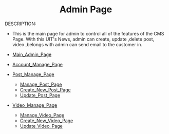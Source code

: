 <h1 align="center">Admin Page</h1>

DESCRIPTION:
- This is the main page for admin to control all of the features of the CMS Page. With this UIT's News, admin can create, update ,delete post, video ,belongs with admin can send email to the customer in.

- [Main_Admin_Page](./MainPage/README.md)
- [Account_Manage_Page](./AcocuntPage/README.md)
- [Post_Manage_Page](./PostPage/README.md)
  - [Manage_Post_Page](./PostPage/ManagePost/README.md)
  - [Create_New_Post_Page](./PostPage/CreateNewPost/README.md)
  - [Update_Post_Page](./PostPage/UpdatePost/README.md)
- [Video_Manage_Page](./VideoPage/README.md)
  - [Manage_Video_Page](./VideoPage/ManageVideo/README.md)
  - [Create_New_Video_Page](./VideoPage/CreateNewVideo/README.md)
  - [Update_Video_Page](./VideoPage/UpdateVideo/README.md)